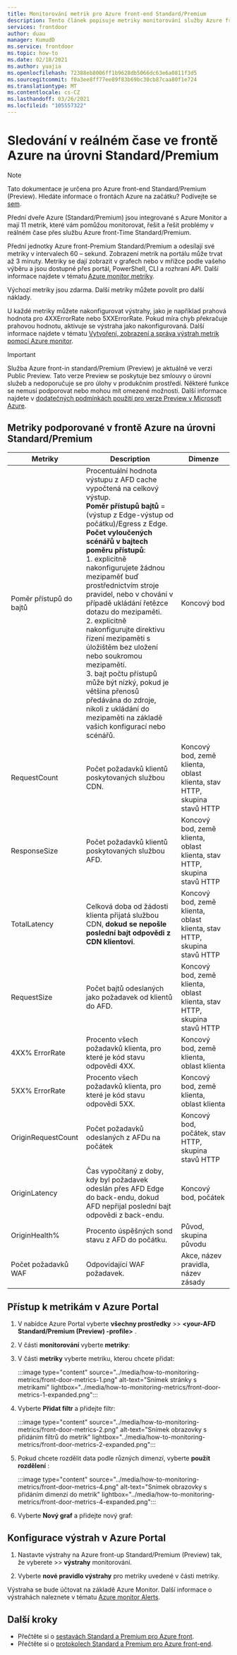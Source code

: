 ```yaml
---
title: Monitorování metrik pro Azure front-end Standard/Premium
description: Tento článek popisuje metriky monitorování služby Azure front-Premium Standard/Premium.
services: frontdoor
author: duau
manager: KumudD
ms.service: frontdoor
ms.topic: how-to
ms.date: 02/18/2021
ms.author: yuajia
ms.openlocfilehash: 72388eb8006ff1b9628db5066dc63e6a0811f3d5
ms.sourcegitcommit: f0a3ee8ff77ee89f83b69bc30cb87caa80f1e724
ms.translationtype: MT
ms.contentlocale: cs-CZ
ms.lasthandoff: 03/26/2021
ms.locfileid: "105557322"
---
```

# <a name="real-time-monitoring-in-azure-front-door-standardpremium"></a>Sledování v reálném čase ve frontě Azure na úrovni Standard/Premium

> [!Note]
> Tato dokumentace je určena pro Azure front-end Standard/Premium (Preview). Hledáte informace o frontách Azure na začátku? Podívejte se [sem](../front-door-overview.md).

Přední dveře Azure (Standard/Premium) jsou integrované s Azure Monitor a mají 11 metrik, které vám pomůžou monitorovat, řešit a řešit problémy v reálném čase přes službu Azure front-Time Standard/Premium.  

Přední jednotky Azure front-Premium Standard/Premium a odesílají své metriky v intervalech 60 – sekund. Zobrazení metrik na portálu může trvat až 3 minuty. Metriky se dají zobrazit v grafech nebo v mřížce podle vašeho výběru a jsou dostupné přes portál, PowerShell, CLI a rozhraní API. Další informace najdete v tématu [Azure monitor metriky](../../azure-monitor/essentials/data-platform-metrics.md).  

Výchozí metriky jsou zdarma. Další metriky můžete povolit pro další náklady. 

U každé metriky můžete nakonfigurovat výstrahy, jako je například prahová hodnota pro 4XXErrorRate nebo 5XXErrorRate. Pokud míra chyb překračuje prahovou hodnotu, aktivuje se výstraha jako nakonfigurovaná. Další informace najdete v tématu [Vytvoření, zobrazení a správa výstrah metrik pomocí Azure monitor](../../azure-monitor/alerts/alerts-metric.md). 

> [!IMPORTANT]
> Služba Azure front-in standard/Premium (Preview) je aktuálně ve verzi Public Preview.
> Tato verze Preview se poskytuje bez smlouvy o úrovni služeb a nedoporučuje se pro úlohy v produkčním prostředí. Některé funkce se nemusí podporovat nebo mohou mít omezené možnosti.
> Další informace najdete v [dodatečných podmínkách použití pro verze Preview v Microsoft Azure](https://azure.microsoft.com/support/legal/preview-supplemental-terms/).

## <a name="metrics-supported-in-azure-front-door-standardpremium"></a>Metriky podporované v frontě Azure na úrovni Standard/Premium

| Metriky  | Description | Dimenze |
| ------------- | ------------- | ------------- |
| Poměr přístupů do bajtů | Procentuální hodnota výstupu z AFD cache vypočtená na celkový výstup. </br> **Poměr přístupů bajtů** = (výstup z Edge-výstup od počátku)/Egress z Edge. </br> **Počet vyloučených scénářů v bajtech poměru přístupů**:</br> 1. explicitně nakonfigurujete žádnou mezipaměť buď prostřednictvím stroje pravidel, nebo v chování v případě ukládání řetězce dotazu do mezipaměti. </br> 2. explicitně nakonfigurujte direktivu řízení mezipaměti s úložištěm bez uložení nebo soukromou mezipamětí. </br>3. bajt počtu přístupů může být nízký, pokud je většina přenosů předávána do zdroje, nikoli z ukládání do mezipaměti na základě vašich konfigurací nebo scénářů. | Koncový bod |
| RequestCount | Počet požadavků klientů poskytovaných službou CDN. | Koncový bod, země klienta, oblast klienta, stav HTTP, skupina stavů HTTP |
| ResponseSize | Počet požadavků klientů poskytovaných službou AFD. |Koncový bod, země klienta, oblast klienta, stav HTTP, skupina stavů HTTP |
| TotalLatency | Celková doba od žádosti klienta přijatá službou CDN, **dokud se nepošle poslední bajt odpovědi z CDN klientovi**. |Koncový bod, země klienta, oblast klienta, stav HTTP, skupina stavů HTTP |
| RequestSize | Počet bajtů odeslaných jako požadavek od klientů do AFD. | Koncový bod, země klienta, oblast klienta, stav HTTP, skupina stavů HTTP |
| 4XX% ErrorRate | Procento všech požadavků klienta, pro které je kód stavu odpovědi 4XX. | Koncový bod, země klienta, oblast klienta |
| 5XX% ErrorRate | Procento všech požadavků klienta, pro které je kód stavu odpovědi 5XX. | Koncový bod, země klienta, oblast klienta |
| OriginRequestCount  | Počet požadavků odeslaných z AFDu na počátek | Koncový bod, počátek, stav HTTP, skupina stavů HTTP |
| OriginLatency | Čas vypočítaný z doby, kdy byl požadavek odeslán přes AFD Edge do back-endu, dokud AFD nepřijal poslední bajt odpovědi z back-endu. | Koncový bod, počátek |
| OriginHealth% | Procento úspěšných sond stavu z AFD do počátku.| Původ, skupina původu |
| Počet požadavků WAF | Odpovídající WAF požadavek. | Akce, název pravidla, název zásady |

## <a name="access-metrics-in-azure-portal"></a>Přístup k metrikám v Azure Portal

1. V nabídce Azure Portal vyberte **všechny prostředky**  >>  **\<your-AFD Standard/Premium (Preview) -profile>** .

2. V části **monitorování** vyberte **metriky**:

3. V části **metriky** vyberte metriku, kterou chcete přidat:

   :::image type="content" source="../media/how-to-monitoring-metrics/front-door-metrics-1.png" alt-text="Snímek stránky s metrikami" lightbox="../media/how-to-monitoring-metrics/front-door-metrics-1-expanded.png":::

4. Vyberte **Přidat filtr** a přidejte filtr:

    :::image type="content" source="../media/how-to-monitoring-metrics/front-door-metrics-2.png" alt-text="Snímek obrazovky s přidáním filtrů do metrik" lightbox="../media/how-to-monitoring-metrics/front-door-metrics-2-expanded.png":::
    
5. Pokud chcete rozdělit data podle různých dimenzí, vyberte **použít rozdělení** :

   :::image type="content" source="../media/how-to-monitoring-metrics/front-door-metrics-4.png" alt-text="Snímek obrazovky s přidáním dimenzí do metrik" lightbox="../media/how-to-monitoring-metrics/front-door-metrics-4-expanded.png":::

6. Vyberte **Nový graf** a přidejte nový graf:

## <a name="configure-alerts-in-azure-portal"></a>Konfigurace výstrah v Azure Portal

1. Nastavte výstrahy na Azure front-up Standard/Premium (Preview) tak, že vyberete  >>  **výstrahy** monitorování.

1. Vyberte **nové pravidlo výstrahy** pro metriky uvedené v části metriky.

Výstraha se bude účtovat na základě Azure Monitor. Další informace o výstrahách naleznete v tématu [Azure monitor Alerts](../../azure-monitor/alerts/alerts-overview.md).

## <a name="next-steps"></a>Další kroky

- Přečtěte si o [sestavách Standard a Premium pro Azure front](how-to-reports.md).
- Přečtěte si o [protokolech Standard a Premium pro Azure front-end](how-to-logs.md).